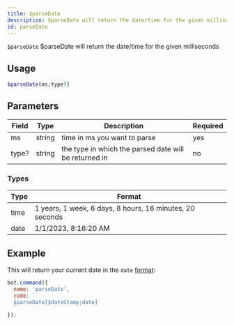 ```yaml
---
title: $parseDate 
description: $parseDate will return the date/time for the given milliseconds
id: parseDate
---
```


`$parseDate` $parseDate will return the date/time for the given milliseconds

## Usage

```php
$parseDate[ms;type?]
```

## Parameters 


| Field     | Type    | Description                                        | Required |
|-----------|---------|----------------------------------------------------|----------|
| ms      | string  | time in ms you want to parse                             | yes      |
| type?     | string  | the type in which the parsed date will be returned in         | no       |

### Types
| Type      | Format    |
|-----------|-----------|
| time        | 1 years, 1 week, 6 days, 8 hours, 16 minutes, 20 seconds    |
| date     | 1/1/2023, 8:16:20 AM    |


## Example

This will return your current date in the `date` [format](#types):

```javascript
bot.command({
  name: 'parseDate',
  code: `
  $parseDate[$dateStamp;date]
  `
});
```
